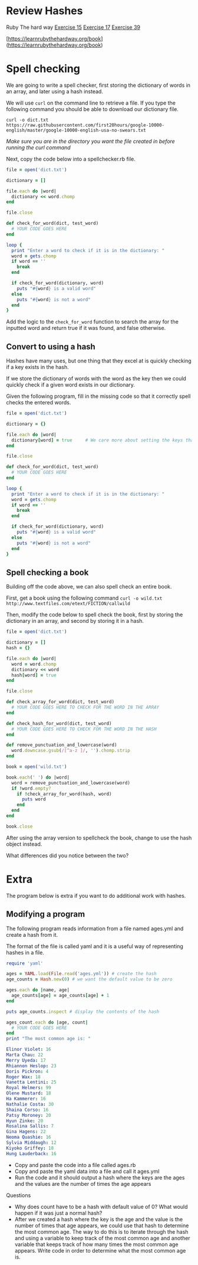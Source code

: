 # Review Hashes

Ruby The hard way 
[Exercise 15](https://learnrubythehardway.org/book/ex15.html)
[Exercise 17](https://learnrubythehardway.org/book/ex17.html)
[Exercise 39](https://learnrubythehardway.org/book/ex39.html)

[https://learnrubythehardway.org/book] (https://learnrubythehardway.org/book)


# Spell checking

We are going to write a spell checker, first storing the dictionary of words in an array, and later using a hash instead.

We will use `curl` on the command line to retrieve a file. If you type the following command you should be able to download our dictionary file.

`curl -o dict.txt https://raw.githubusercontent.com/first20hours/google-10000-english/master/google-10000-english-usa-no-swears.txt`

*Make sure you are in the directory you want the file created in before running the curl command*

Next, copy the code below into a spellchecker.rb file.

```ruby
file = open('dict.txt')

dictionary = []

file.each do |word|
  dictionary << word.chomp
end

file.close

def check_for_word(dict, test_word)
  # YOUR CODE GOES HERE
end

loop {
  print "Enter a word to check if it is in the dictionary: "
  word = gets.chomp
  if word == ''
    break
  end

  if check_for_word(dictionary, word)
    puts "#{word} is a valid word"
  else
    puts "#{word} is not a word"
  end
}
```

Add the logic to the `check_for_word` function to search the array for the inputted word and return true if it was found, and false otherwise.

## Convert to using a hash

Hashes have many uses, but one thing that they excel at is quickly checking if a key exists in the hash.

If we store the dictionary of words with the word as the key then we could quickly check if a given word exists in our dictionary.

Given the following program, fill in the missing code so that it correctly spell checks the entered words.

```ruby
file = open('dict.txt')

dictionary = {}

file.each do |word|
  dictionary[word] = true     # We care more about setting the keys than what the value is for each key in this case
end

file.close

def check_for_word(dict, test_word)
  # YOUR CODE GOES HERE
end

loop {
  print "Enter a word to check if it is in the dictionary: "
  word = gets.chomp
  if word == ''
    break
  end

  if check_for_word(dictionary, word)
    puts "#{word} is a valid word"
  else
    puts "#{word} is not a word"
  end
}
```

## Spell checking a book

Building off the code above, we can also spell check an entire book.

First, get a book using the following command
`curl -o wild.txt http://www.textfiles.com/etext/FICTION/callwild`

Then, modify the code below to spell check the book, first by storing the dictionary in an array, and second by storing it in a hash.

```ruby
file = open('dict.txt')

dictionary = []
hash = {}

file.each do |word|
  word = word.chomp
  dictionary << word
  hash[word] = true
end

file.close

def check_array_for_word(dict, test_word)
  # YOUR CODE GOES HERE TO CHECK FOR THE WORD IN THE ARRAY
end

def check_hash_for_word(dict, test_word)
  # YOUR CODE GOES HERE TO CHECK FOR THE WORD IN THE HASH
end

def remove_punctuation_and_lowercase(word)
  word.downcase.gsub(/[^a-z ]/, '').chomp.strip
end

book = open('wild.txt')

book.each(' ') do |word|
  word = remove_punctuation_and_lowercase(word)
  if !word.empty?
    if !check_array_for_word(hash, word)
      puts word
    end
  end
end

book.close
```

After using the array version to spellcheck the book, change to use the hash object instead.

What differences did you notice between the two?


# Extra

The program below is extra if you want to do additional work with hashes.

## Modifying a program

The following program reads information from a file named ages.yml and create a hash from it. 

The format of the file is called yaml and it is a useful way of representing hashes in a file.

```ruby
require 'yaml'

ages = YAML.load(File.read('ages.yml')) # create the hash
age_counts = Hash.new(0) # we want the default value to be zero

ages.each do |name, age|
  age_counts[age] = age_counts[age] + 1
end

puts age_counts.inspect # display the contents of the hash

ages_count.each do |age, count|
  # YOUR CODE GOES HERE
end
print "The most common age is: "
```

```yaml
Elinor Violet: 16
Marta Chau: 22
Merry Uyeda: 17
Rhiannon Heslop: 23
Doris Pickron: 4
Roger Wax: 18
Vanetta Lentini: 25
Royal Helmers: 99
Olene Mustard: 18
Ha Kammerer: 16
Nathalie Costa: 30
Shaina Corso: 16
Patsy Moroney: 20
Hyun Zinke: 20
Rosalina Sallis: 7
Gina Hagens: 22
Neoma Quashie: 16
Sylvia Middaugh: 12
Kiyoko Griffey: 18
Hung Lauderback: 16
```

- Copy and paste the code into a file called ages.rb
- Copy and paste the yaml data into a file and call it ages.yml
- Run the code and it should output a hash where the keys are the ages and the values are the number of times the age appears

Questions

- Why does count have to be a hash with default value of 0? What would happen if it was just a normal hash?
- After we created a hash where the key is the age and the value is the number of times that age appears, we could use that hash to determine the most common age. 
The way to do this is to iterate through the hash and using a variable to keep track of the most common age and another variable that keeps track of how many times the most common age appears. 
Write code in order to determine what the most common age is.
